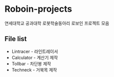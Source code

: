 # Roboin-projects

연세대학교 공과대학 로봇학술동아리 로보인 프로젝트 모음


## File list

+ Lintracer - 라인트레이서 
+ Calculator - 계산기 제작 
+ Tollbar - 차단봉 제작 
+ Techneck - 거북목 제작 
